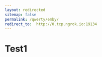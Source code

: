 ```yaml
---
layout: redirected
sitemap: false
permalink: /qwerty/emby/
redirect_to:  http://0.tcp.ngrok.io:19134
---
```



# Test1
